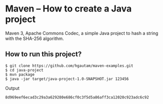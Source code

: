 # Maven – How to create a Java project
Maven 3, Apache Commons Codec, a simple Java project to hash a string with the SHA-256 algorithm.


## How to run this project?
```
$ git clone https://github.com/hgautam/maven-examples.git
$ cd java-project
$ mvn package 
$ java -jar target/java-project-1.0-SNAPSHOT.jar 123456
```
Output
```
8d969eef6ecad3c29a3a629280e686cf0c3f5d5a86aff3ca12020c923adc6c92
```